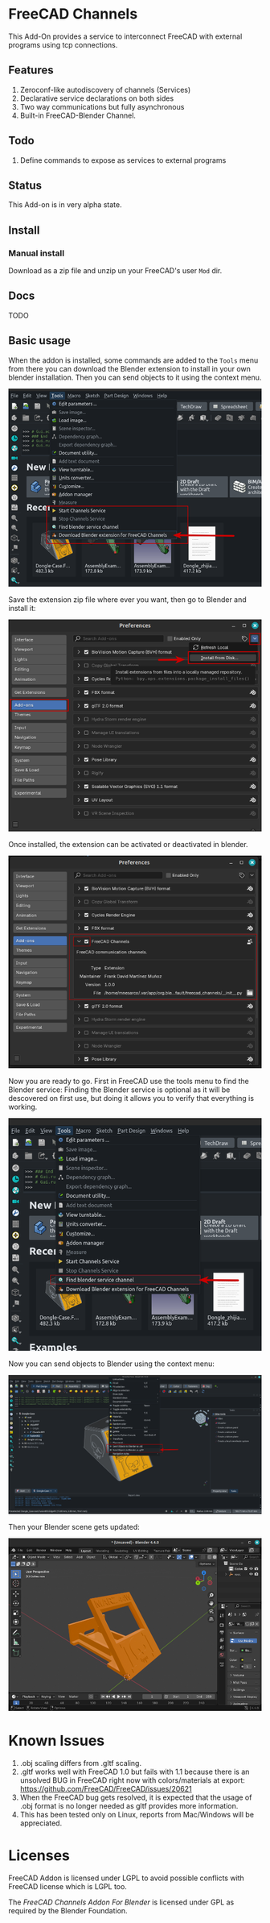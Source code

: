 # FreeCAD Channels

This Add-On provides a service to interconnect FreeCAD with external programs
using tcp connections.

## Features

1. Zeroconf-like autodiscovery of channels (Services)
2. Declarative service declarations on both sides
3. Two way communications but fully asynchronous
4. Built-in FreeCAD-Blender Channel.

## Todo

1. Define commands to expose as services to external programs

## Status

This Add-on is in very alpha state.

## Install

### Manual install

Download as a zip file and unzip un your FreeCAD's user `Mod` dir.

## Docs

TODO

## Basic usage

When the addon is installed, some commands are added to the `Tools` menu
from there you can download the Blender extension to install in your
own blender installation. Then you can send objects to it using the
context menu.

![Download](freecad/channels/resources/docs/download-blender-extension.png)


Save the extension zip file where ever you want, then go to Blender and install it:

![Download](freecad/channels/resources/docs/install-blender-extension.png)

Once installed, the extension can be activated or deactivated in blender.

![Download](freecad/channels/resources/docs/install-blender-extension-2.png)


Now you are ready to go. First in FreeCAD use the tools menu to find the Blender service:
Finding the Blender service is optional as it will be descovered on first use, but doing
it allows you to verify that everything is working.

![Download](freecad/channels/resources/docs/find-blender.png)


Now you can send objects to Blender using the context menu:

![Download](freecad/channels/resources/docs/send-to-blender.png)


Then your Blender scene gets updated:

![Download](freecad/channels/resources/docs/blender-view.png)


# Known Issues

1. .obj scaling differs from .gltf scaling.
2. .gltf works well with FreeCAD 1.0 but fails with 1.1 because there is an unsolved BUG in FreeCAD right now with colors/materials at export: https://github.com/FreeCAD/FreeCAD/issues/20621
3. When the FreeCAD bug gets resolved, it is expected that the usage of .obj format is no longer needed as gltf provides more information.
4. This has been tested only on Linux, reports from Mac/Windows will be appreciated.


# Licenses

FreeCAD Addon is licensed under LGPL to avoid possible conflicts with FreeCAD
license which is LGPL too.

The *FreeCAD Channels Addon For Blender* is licensed under GPL as required by
the Blender Foundation.